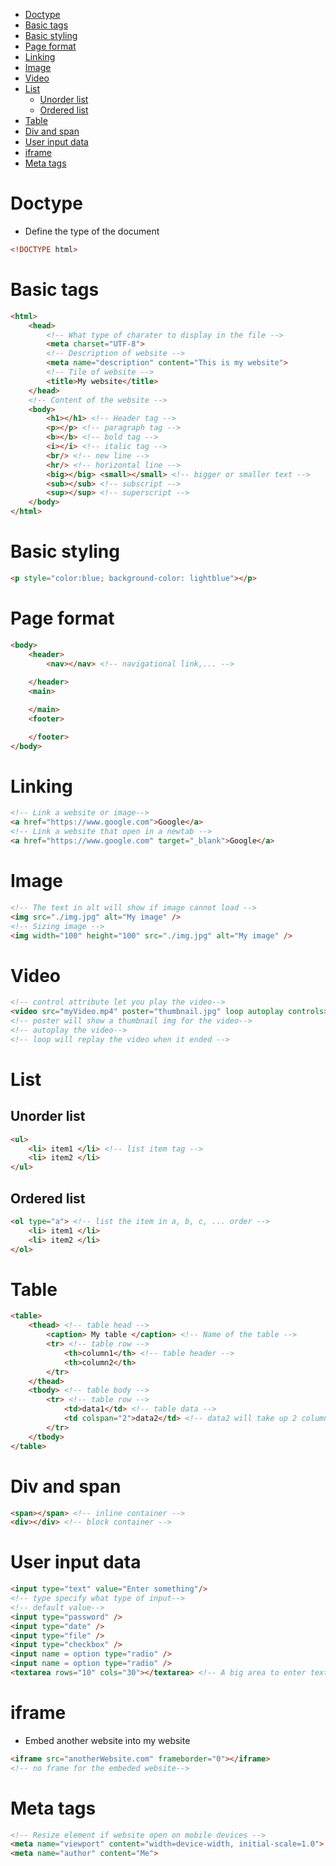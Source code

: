 - [Doctype](#doctype)
- [Basic tags](#basic-tags)
- [Basic styling](#basic-styling)
- [Page format](#page-format)
- [Linking](#linking)
- [Image](#image)
- [Video](#video)
- [List](#list)
  - [Unorder list](#unorder-list)
  - [Ordered list](#ordered-list)
- [Table](#table)
- [Div and span](#div-and-span)
- [User input data](#user-input-data)
- [iframe](#iframe)
- [Meta tags](#meta-tags)
# Doctype
- Define the type of the document
``` HTML
<!DOCTYPE html>
```

# Basic tags
``` HTML
<html>
    <head>
        <!-- What type of charater to display in the file -->
        <meta charset="UTF-8">
        <!-- Description of website -->
        <meta name="description" content="This is my website">
        <!-- Tile of website -->
        <title>My website</title>
    </head>
    <!-- Content of the website -->
    <body>
        <h1></h1> <!-- Header tag -->
        <p></p> <!-- paragraph tag -->
        <b></b> <!-- bold tag -->
        <i></i> <!-- italic tag --> 
        <br/> <!-- new line --> 
        <hr/> <!-- horizontal line -->  
        <big></big> <small></small> <!-- bigger or smaller text -->
        <sub></sub> <!-- subscript -->
        <sup></sup> <!-- superscript -->
    </body>
</html>
```

# Basic styling
``` HTML
<p style="color:blue; background-color: lightblue"></p>
```

# Page format
``` HTML
<body>
    <header>
        <nav></nav> <!-- navigational link,... -->
    
    </header>
    <main>

    </main>
    <footer>

    </footer>
</body>
```

# Linking
``` HTML
<!-- Link a website or image-->
<a href="https://www.google.com">Google</a>
<!-- Link a website that open in a newtab -->
<a href="https://www.google.com" target="_blank">Google</a>
```

# Image
``` HTMl
<!-- The text in alt will show if image cannot load -->
<img src="./img.jpg" alt="My image" />
<!-- Sizing image -->
<img width="100" height="100" src="./img.jpg" alt="My image" />
```

# Video
``` HTML
<!-- control attribute let you play the video-->
<video src="myVideo.mp4" poster="thumbnail.jpg" loop autoplay controls>
<!-- poster will show a thumbnail img for the video-->
<!-- autoplay the video-->
<!-- loop will replay the video when it ended -->
```

# List
## Unorder list
``` HTML
<ul>
    <li> item1 </li> <!-- list item tag -->
    <li> item2 </li>
</ul>
```
## Ordered list
``` HTML
<ol type="a"> <!-- list the item in a, b, c, ... order -->
    <li> item1 </li> 
    <li> item2 </li>
</ol>
```

# Table
``` HTML
<table>
    <thead> <!-- table head -->
        <caption> My table </caption> <!-- Name of the table -->
        <tr> <!-- table row -->
            <th>column1</th> <!-- table header -->
            <th>column2</th>
        </tr>
    </thead>
    <tbody> <!-- table body -->
        <tr> <!-- table row -->
            <td>data1</td> <!-- table data -->
            <td colspan="2">data2</td> <!-- data2 will take up 2 columns -->
        </tr>
    </tbody>
</table>    
```

# Div and span
``` HTML
<span></span> <!-- inline container -->
<div></div> <!-- block container -->
```

# User input data
``` HTML
<input type="text" value="Enter something"/> 
<!-- type specify what type of input-->
<!-- default value-->
<input type="password" />
<input type="date" />
<input type="file" />
<input type="checkbox" />
<input name = option type="radio" />
<input name = option type="radio" />
<textarea rows="10" cols="30"></textarea> <!-- A big area to enter text -->
```

# iframe
- Embed another website into my website
``` HTML
<iframe src="anotherWebsite.com" frameborder="0"></iframe> 
<!-- no frame for the embeded website-->
```

# Meta tags
``` HTML
<!-- Resize element if website open on mobile devices -->
<meta name="viewport" content="width=device-width, initial-scale=1.0">
<meta name="author" content="Me">
```